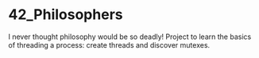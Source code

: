 # 42_Philosophers
I never thought philosophy would be so deadly! Project to learn the basics of threading a process: create threads and discover mutexes.
